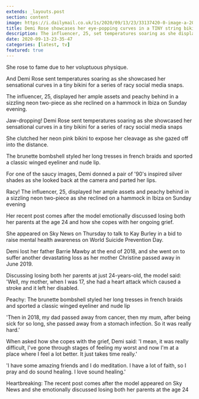 ```yaml
---
extends: _layouts.post
section: content
image: https://i.dailymail.co.uk/1s/2020/09/13/23/33137420-0-image-a-20_1600035056047.jpg 
title: Demi Rose showcases her eye-popping curves in a TINY string bikini during her Ibiza getaway 
description: The influencer, 25, set temperatures soaring as she displayed her sizzling curves in a TINY neon pink string bikini as she reclined on a hammock in Ibiza on Sunday. 
date: 2020-09-13-23-35-47 
categories: [latest, tv] 
featured: true 
--- 
```

She rose to fame due to her voluptuous physique. 

And Demi Rose sent temperatures soaring as she showcased her sensational curves in a tiny bikini for a series of racy social media snaps.

The influencer, 25, displayed her ample assets and peachy behind in a sizzling neon two-piece as she reclined on a hammock in Ibiza on Sunday evening. 

Jaw-dropping! Demi Rose sent temperatures soaring as she showcased her sensational curves in a tiny bikini for a series of racy social media snaps

She clutched her neon pink bikini to expose her cleavage as she gazed off into the distance. 

The brunette bombshell styled her long tresses in french braids and sported a classic winged eyeliner and nude lip. 

For one of the saucy images, Demi donned a pair of '90's inspired silver shades as she looked back at the camera and parted her lips. 

Racy! The influencer, 25, displayed her ample assets and peachy behind in a sizzling neon two-piece as she reclined on a hammock in Ibiza on Sunday evening

Her recent post comes after the model emotionally discussed losing both her parents at the age 24 and how she copes with her ongoing grief.

She appeared on Sky News on Thursday to talk to Kay Burley in a bid to raise mental health awareness on World Suicide Prevention Day.

Demi lost her father Barrie Mawby at the end of 2018, and she went on to suffer another devastating loss as her mother Christine passed away in June 2019.  

Discussing losing both her parents at just 24-years-old, the model said: 'Well, my mother, when I was 17, she had a heart attack which caused a stroke and it left her disabled.

Peachy: The brunette bombshell styled her long tresses in french braids and sported a classic winged eyeliner and nude lip

'Then in 2018, my dad passed away from cancer, then my mum, after being sick for so long, she passed away from a stomach infection. So it was really hard.'

When asked how she copes with the grief, Demi said: 'I mean, it was really difficult, I've gone through stages of feeling my worst and now I'm at a place where I feel a lot better. It just takes time really.'  

'I have some amazing friends and I do meditation. I have a lot of faith, so I pray and do sound healing. I love sound healing.'

Heartbreaking: The recent post comes after the model appeared on Sky News and she emotionally discussed losing both her parents at the age 24 

